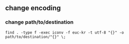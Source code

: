 ## change encoding
### change path/to/destination
    find . -type f -exec iconv -f euc-kr -t utf-8 "{}" -o path/to/destination/"{}" \;
